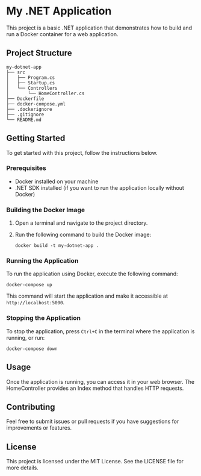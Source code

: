 # My .NET Application

This project is a basic .NET application that demonstrates how to build and run a Docker container for a web application.

## Project Structure

```
my-dotnet-app
├── src
│   ├── Program.cs
│   ├── Startup.cs
│   └── Controllers
│       └── HomeController.cs
├── Dockerfile
├── docker-compose.yml
├── .dockerignore
├── .gitignore
└── README.md
```

## Getting Started

To get started with this project, follow the instructions below.

### Prerequisites

- Docker installed on your machine
- .NET SDK installed (if you want to run the application locally without Docker)

### Building the Docker Image

1. Open a terminal and navigate to the project directory.
2. Run the following command to build the Docker image:

   ```
   docker build -t my-dotnet-app .
   ```

### Running the Application

To run the application using Docker, execute the following command:

```
docker-compose up
```

This command will start the application and make it accessible at `http://localhost:5000`.

### Stopping the Application

To stop the application, press `Ctrl+C` in the terminal where the application is running, or run:

```
docker-compose down
```

## Usage

Once the application is running, you can access it in your web browser. The HomeController provides an Index method that handles HTTP requests.

## Contributing

Feel free to submit issues or pull requests if you have suggestions for improvements or features.

## License

This project is licensed under the MIT License. See the LICENSE file for more details.